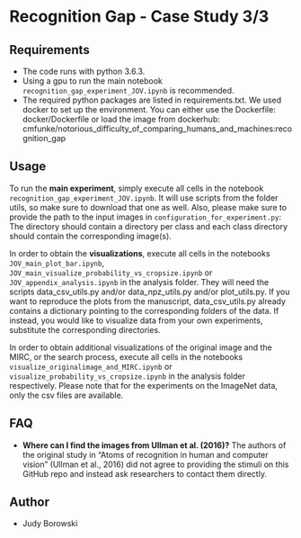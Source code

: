 # Recognition Gap - Case Study 3/3


## Requirements

- The code runs with python 3.6.3.
- Using a gpu to run the main notebook ```recognition_gap_experiment_JOV.ipynb``` is recommended.
- The required python packages are listed in requirements.txt. We used docker to set up the environment. You can either use the Dockerfile: docker/Dockerfile or load the image from dockerhub: cmfunke/notorious_difficulty_of_comparing_humans_and_machines:recognition_gap


## Usage

To run the **main experiment**, simply execute all cells in the notebook ```recognition_gap_experiment_JOV.ipynb```. It will use scripts from the folder utils, so make sure to download that one as well. Also, please make sure to provide the path to the input images in ```configuration_for_experiment.py```: The directory should contain a directory per class and each class directory should contain the corresponding image(s).

In order to obtain the **visualizations**, execute all cells in the notebooks ```JOV_main_plot_bar.ipynb```, ```JOV_main_visualize_probability_vs_cropsize.ipynb``` or ```JOV_appendix_analysis.ipynb``` in the analysis folder. They will need the scripts data_csv_utils.py and/or data_npz_utils.py and/or plot_utils.py. If you want to reproduce the plots from the manuscript, data_csv_utils.py already contains a dictionary pointing to the corresponding folders of the data. If instead, you would like to visualize data from your own experiments, substitute the corresponding directories.

In order to obtain additional visualizations of the original image and the MIRC, or the search process, execute all cells in the notebooks ```visualize_originalimage_and_MIRC.ipynb``` or ```visualize_probability_vs_cropsize.ipynb``` in the analysis folder respectively. Please note that for the experiments on the ImageNet data, only the csv files are available.


## FAQ

- **Where can I find the images from Ullman et al. (2016)?** The authors of the original study in “Atoms of recognition in human and computer vision” (Ullman et al., 2016) did not agree to providing the stimuli on this GitHub repo and instead ask researchers to contact them directly.


## Author

- Judy Borowski